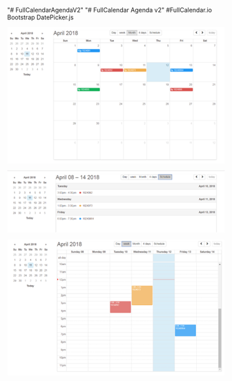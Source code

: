 "# FullCalendarAgendaV2" 
"# FullCalendar Agenda v2"
#FullCalendar.io Bootstrap DatePicker.js

![alt text](https://github.com/AvidanGC/FullCalendarAgenda2/blob/master/mainCalendar.png)

![alt text](https://github.com/AvidanGC/FullCalendarAgenda2/blob/master/listEvents.png)

![alt text](https://github.com/AvidanGC/FullCalendarAgenda2/blob/master/weeksEvents.png)
